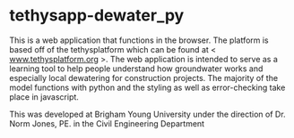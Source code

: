 # tethysapp-dewater_py

This is a web application that functions in the browser. The platform is based off of the tethysplatform which can be found at
< www.tethysplatform.org >. The web application is intended to serve as a learning tool to help people understand how groundwater works and especially local dewatering for construction projects. The majority of the model functions with python and the styling as well as error-checking take place in javascript.

This was developed at Brigham Young University under the direction of Dr. Norm Jones, PE. in the Civil Engineering Department
